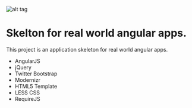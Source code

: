 ![alt tag](http://img189.imageshack.us/img189/1244/y5jv.png)

Skelton for real world angular apps.
=============

This project is an application skeleton for real world angular apps.


* AngularJS
* jQuery
* Twitter Bootstrap
* Modernizr
* HTML5 Template
* LESS CSS
* RequireJS
